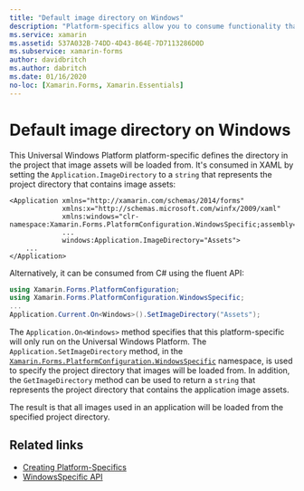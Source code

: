 ```yaml
---
title: "Default image directory on Windows"
description: "Platform-specifics allow you to consume functionality that's only available on a specific platform, without implementing custom renderers or effects. This article explains how to consume the Windows platform-specific that defines the directory in the project that image assets will be loaded from."
ms.service: xamarin
ms.assetid: 537A032B-74DD-4D43-864E-7D7113286D0D
ms.subservice: xamarin-forms
author: davidbritch
ms.author: dabritch
ms.date: 01/16/2020
no-loc: [Xamarin.Forms, Xamarin.Essentials]
---
```


# Default image directory on Windows

This Universal Windows Platform platform-specific defines the directory in the project that image assets will be loaded from. It's consumed in XAML by setting the `Application.ImageDirectory` to a `string` that represents the project directory that contains image assets:

```xaml
<Application xmlns="http://xamarin.com/schemas/2014/forms"
             xmlns:x="http://schemas.microsoft.com/winfx/2009/xaml"
             xmlns:windows="clr-namespace:Xamarin.Forms.PlatformConfiguration.WindowsSpecific;assembly=Xamarin.Forms.Core"
             ...
             windows:Application.ImageDirectory="Assets">
	...
</Application>
```

Alternatively, it can be consumed from C# using the fluent API:

```csharp
using Xamarin.Forms.PlatformConfiguration;
using Xamarin.Forms.PlatformConfiguration.WindowsSpecific;
...
Application.Current.On<Windows>().SetImageDirectory("Assets");
```

The `Application.On<Windows>` method specifies that this platform-specific will only run on the Universal Windows Platform. The `Application.SetImageDirectory` method, in the [`Xamarin.Forms.PlatformConfiguration.WindowsSpecific`](xref:Xamarin.Forms.PlatformConfiguration.WindowsSpecific) namespace, is used to specify the project directory that images will be loaded from. In addition, the `GetImageDirectory` method can be used to return a `string` that represents the project directory that contains the application image assets.

The result is that all images used in an application will be loaded from the specified project directory.

## Related links

- [Creating Platform-Specifics](~/xamarin-forms/platform/platform-specifics/index.md#creating-platform-specifics)
- [WindowsSpecific API](xref:Xamarin.Forms.PlatformConfiguration.WindowsSpecific)
